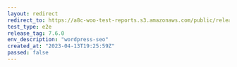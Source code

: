 ```yaml
---
layout: redirect
redirect_to: https://a8c-woo-test-reports.s3.amazonaws.com/public/release/7.6.0/wordpress-seo/e2e/index.html
test_type: e2e
release_tag: 7.6.0
env_description: "wordpress-seo"
created_at: "2023-04-13T19:25:59Z"
passed: false
---
```

